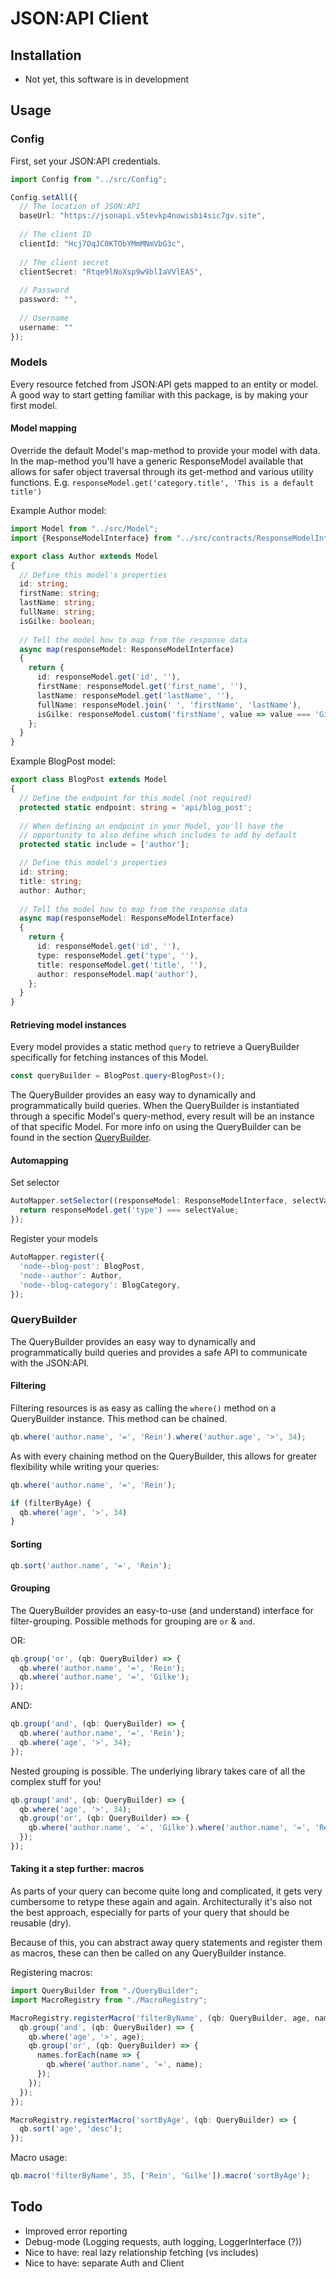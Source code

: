 # JSON:API Client

## Installation
* Not yet, this software is in development

## Usage

### Config
First, set your JSON:API credentials.

```ts
import Config from "../src/Config";

Config.setAll({
  // The location of JSON:API
  baseUrl: "https://jsonapi.v5tevkp4nowisbi4sic7gv.site",
  
  // The client ID
  clientId: "Hcj7OqJC0KTObYMmMNmVbG3c",
  
  // The client secret
  clientSecret: "Rtqe9lNoXsp9w9blIaVVlEA5",
  
  // Password
  password: "",
  
  // Username
  username: ""
});
```

### Models
Every resource fetched from JSON:API gets mapped to an entity or model. A good way to 
start getting familiar with this package, is by making your first model.

#### Model mapping 
Override the default Model's map-method to provide your 
model with data. In the map-method you'll have a 
generic ResponseModel available that allows for safer object traversal 
through its get-method and various utility functions.
E.g. `responseModel.get('category.title', 'This is a default title')`

Example Author model:
```ts
import Model from "../src/Model";
import {ResponseModelInterface} from "../src/contracts/ResponseModelInterface";

export class Author extends Model
{
  // Define this model's properties
  id: string;
  firstName: string;
  lastName: string;
  fullName: string;
  isGilke: boolean;
  
  // Tell the model how to map from the response data
  async map(responseModel: ResponseModelInterface)
  {
    return {
      id: responseModel.get('id', ''),
      firstName: responseModel.get('first_name', ''),
      lastName: responseModel.get('lastName', ''),
      fullName: responseModel.join(' ', 'firstName', 'lastName'),
      isGilke: responseModel.custom('firstName', value => value === 'Gilke'),
    };
  }
}
```

Example BlogPost model:
```ts
export class BlogPost extends Model
{
  // Define the endpoint for this model (not required)
  protected static endpoint: string = 'api/blog_post';
  
  // When defining an endpoint in your Model, you'll have the
  // opportunity to also define which includes to add by default
  protected static include = ['author'];

  // Define this model's properties
  id: string;
  title: string;
  author: Author;
  
  // Tell the model how to map from the response data
  async map(responseModel: ResponseModelInterface)
  {
    return {
      id: responseModel.get('id', ''),
      type: responseModel.get('type', ''),
      title: responseModel.get('title', ''),
      author: responseModel.map('author'),
    };
  }
}
```

#### Retrieving model instances
Every model provides a static method `query` to retrieve a QueryBuilder 
specifically for fetching instances of this Model.
```ts
const queryBuilder = BlogPost.query<BlogPost>();
```
The QueryBuilder provides an easy way to dynamically and programmatically 
build queries. When the QueryBuilder is instantiated through a specific
Model's query-method, every result will be an instance of that specific Model.
For more info on using the QueryBuilder can be found in the section [QueryBuilder](#querybuilder).

#### Automapping

Set selector
```ts
AutoMapper.setSelector((responseModel: ResponseModelInterface, selectValue) => {
  return responseModel.get('type') === selectValue;
});
```

Register your models
```ts
AutoMapper.register({
  'node--blog-post': BlogPost,
  'node--author': Author,
  'node--blog-category': BlogCategory,
});
```

### QueryBuilder
The QueryBuilder provides an easy way to dynamically and programmatically
build queries and provides a safe API to communicate with the JSON:API.

#### Filtering
Filtering resources is as easy as calling the `where()` method on 
a QueryBuilder instance. This method can be chained.
```ts
qb.where('author.name', '=', 'Rein').where('author.age', '>', 34);
```
As with every chaining method on the QueryBuilder, this allows for 
greater flexibility while writing your queries:
```ts
qb.where('author.name', '=', 'Rein');

if (filterByAge) {
  qb.where('age', '>', 34)
}
```

#### Sorting

```ts
qb.sort('author.name', '=', 'Rein');
```

#### Grouping
The QueryBuilder provides an easy-to-use (and understand) interface 
for filter-grouping. Possible methods for grouping are `or` & `and`.

OR:
```ts
qb.group('or', (qb: QueryBuilder) => {
  qb.where('author.name', '=', 'Rein');
  qb.where('author.name', '=', 'Gilke');
});
```
AND:
```ts
qb.group('and', (qb: QueryBuilder) => {
  qb.where('author.name', '=', 'Rein');
  qb.where('age', '>', 34);
});
```
Nested grouping is possible. The underlying library takes care of 
all the complex stuff for you!
```ts
qb.group('and', (qb: QueryBuilder) => {
  qb.where('age', '>', 34);
  qb.group('or', (qb: QueryBuilder) => {
    qb.where('author.name', '=', 'Gilke').where('author.name', '=', 'Rein');
  });
});
```

#### Taking it a step further: macros
As parts of your query can become quite long and complicated, it gets 
very cumbersome to retype these again and again. Architecturally 
it's also not the best approach, especially for parts of your query 
that should be reusable (dry).

Because of this, you can abstract away query statements and register 
them as macros, these can then be called on any QueryBuilder instance.

Registering macros:

```ts
import QueryBuilder from "./QueryBuilder";
import MacroRegistry from "./MacroRegistry";

MacroRegistry.registerMacro('filterByName', (qb: QueryBuilder, age, names) => {
  qb.group('and', (qb: QueryBuilder) => {
    qb.where('age', '>', age);
    qb.group('or', (qb: QueryBuilder) => {
      names.forEach(name => {
        qb.where('author.name', '=', name);
      });
    });
  });
});
```

```ts
MacroRegistry.registerMacro('sortByAge', (qb: QueryBuilder) => {
  qb.sort('age', 'desc');
});
```
Macro usage:
```js
qb.macro('filterByName', 35, ['Rein', 'Gilke']).macro('sortByAge');
```

## Todo
* Improved error reporting
* Debug-mode (Logging requests, auth logging, LoggerInterface (?))
* Nice to have: real lazy relationship fetching (vs includes)
* Nice to have: separate Auth and Client